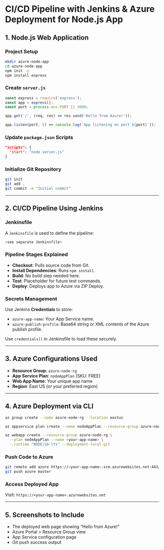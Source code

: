 
# CI/CD Pipeline with Jenkins & Azure Deployment for Node.js App 

## 1. Node.js Web Application

### Project Setup

```bash
mkdir azure-node-app
cd azure-node-app
npm init -y
npm install express
```

### Create `server.js`

```js
const express = require('express');
const app = express();
const port = process.env.PORT || 3000;

app.get('/', (req, res) => res.send('Hello from Azure!'));

app.listen(port, () => console.log(`App listening on port ${port}`));
```

### Update `package.json` Scripts

```json
"scripts": {
  "start": "node server.js"
}
```

### Initialize Git Repository

```bash
git init
git add .
git commit -m "Initial commit"
```

---

## 2. CI/CD Pipeline Using Jenkins

### Jenkinsfile

A `Jenkinsfile` is used to define the pipeline:

```groovy
<see separate Jenkinsfile>
```

### Pipeline Stages Explained

- **Checkout**: Pulls source code from Git.
- **Install Dependencies**: Runs `npm install`.
- **Build**: No build step needed here.
- **Test**: Placeholder for future test commands.
- **Deploy**: Deploys app to Azure via ZIP Deploy.

### Secrets Management

Use Jenkins **Credentials** to store:

- `azure-app-name`: Your App Service name.
- `azure-publish-profile`: Base64 string or XML contents of the Azure publish profile.

Use `credentials()` in Jenkinsfile to load these securely.

---



## 3. Azure Configurations Used

- **Resource Group**: `azure-node-rg`
- **App Service Plan**: `nodeAppPlan` (SKU: FREE)
- **Web App Name**: Your unique app name
- **Region**: East US (or your preferred region)

---

## 4. Azure Deployment via CLI

```bash
az group create --name azure-node-rg --location eastus

az appservice plan create --name nodeAppPlan --resource-group azure-node-rg --sku FREE

az webapp create --resource-group azure-node-rg \
  --plan nodeAppPlan --name <your-app-name> \
  --runtime "NODE|18-lts" --deployment-local-git
```

### Push Code to Azure

```bash
git remote add azure https://<your-app-name>.scm.azurewebsites.net:443/<your-app-name>.git
git push azure master
```

### Access Deployed App

Visit: `https://<your-app-name>.azurewebsites.net`

---

## 5. Screenshots to Include

- The deployed web page showing “Hello from Azure!”
- Azure Portal > Resource Group view
- App Service configuration page
- Git push success output
